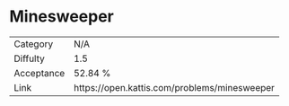 # Minesweeper

<table>
    <tr>
        <td>Category</td>
        <td>N/A</td>
    </tr>
    <tr>
        <td>Diffulty</td>
        <td>1.5</td>
    </tr>
    <tr>
        <td>Acceptance</td>
        <td>52.84 %</td>
    </tr>
    <tr>
        <td>Link</td>
        <td>https://open.kattis.com/problems/minesweeper</td>
    </tr>
</table>
